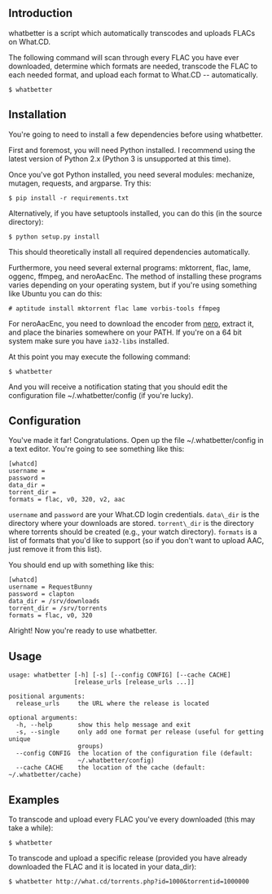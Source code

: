 Introduction
------------

whatbetter is a script which automatically transcodes and uploads FLACs
on What.CD.

The following command will scan through every FLAC you have ever
downloaded, determine which formats are needed, transcode the FLAC to
each needed format, and upload each format to What.CD -- automatically.

    $ whatbetter

Installation
------------

You're going to need to install a few dependencies before using
whatbetter.

First and foremost, you will need Python installed. I recommend using
the latest version of Python 2.x (Python 3 is unsupported at this time).

Once you've got Python installed, you need several modules: mechanize,
mutagen, requests, and argparse. Try this:

    $ pip install -r requirements.txt

Alternatively, if you have setuptools installed, you can do this (in the
source directory):

    $ python setup.py install

This should theoretically install all required dependencies
automatically.

Furthermore, you need several external programs: mktorrent, flac, lame,
oggenc, ffmpeg, and neroAacEnc. The method of installing these programs
varies depending on your operating system, but if you're using something
like Ubuntu you can do this:

    # aptitude install mktorrent flac lame vorbis-tools ffmpeg

For neroAacEnc, you need to download the encoder from
[nero](http://www.nero.com/eng/downloads-nerodigital-nero-aac-codec.php),
extract it, and place the binaries somewhere on your PATH. If you're on
a 64 bit system make sure you have `ia32-libs` installed.

At this point you may execute the following command:

    $ whatbetter

And you will receive a notification stating that you should edit the
configuration file \~/.whatbetter/config (if you're lucky).

Configuration
-------------

You've made it far! Congratulations. Open up the file
\~/.whatbetter/config in a text editor. You're going to see something
like this:

    [whatcd]
    username =
    password = 
    data_dir =
    torrent_dir =
    formats = flac, v0, 320, v2, aac

`username` and `password` are your What.CD login credentials. 
`data\_dir` is the directory where your downloads are stored. 
`torrent\_dir` is the directory where torrents should be created (e.g.,
your watch directory). `formats` is a list of formats that you'd like to
support (so if you don't want to upload AAC, just remove it from this
list).

You should end up with something like this:

    [whatcd]
    username = RequestBunny
    password = clapton
    data_dir = /srv/downloads
    torrent_dir = /srv/torrents
    formats = flac, v0, 320

Alright! Now you're ready to use whatbetter.

Usage
-----

    usage: whatbetter [-h] [-s] [--config CONFIG] [--cache CACHE]
                      [release_urls [release_urls ...]]

    positional arguments:
      release_urls     the URL where the release is located

    optional arguments:
      -h, --help       show this help message and exit
      -s, --single     only add one format per release (useful for getting unique
                       groups)
      --config CONFIG  the location of the configuration file (default:
                       ~/.whatbetter/config)
      --cache CACHE    the location of the cache (default: ~/.whatbetter/cache)

Examples
--------

To transcode and upload every FLAC you've every downloaded (this may
take a while):

    $ whatbetter

To transcode and upload a specific release (provided you have already
downloaded the FLAC and it is located in your data\_dir):

    $ whatbetter http://what.cd/torrents.php?id=1000&torrentid=1000000
